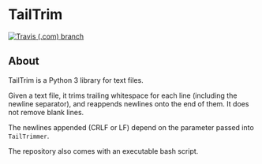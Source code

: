 # TailTrim

[![Travis (.com) branch](https://img.shields.io/travis/com/rzhao271/tailtrim/master)](https://travis-ci.com/github/rzhao271/tailtrim)

## About

TailTrim is a Python 3 library for text files.

Given a text file, it trims trailing whitespace for each line (including the newline separator),
and reappends newlines onto the end of them. It does not remove blank lines.

The newlines appended (CRLF or LF) depend on the parameter passed into `TailTrimmer`.

The repository also comes with an executable bash script.
